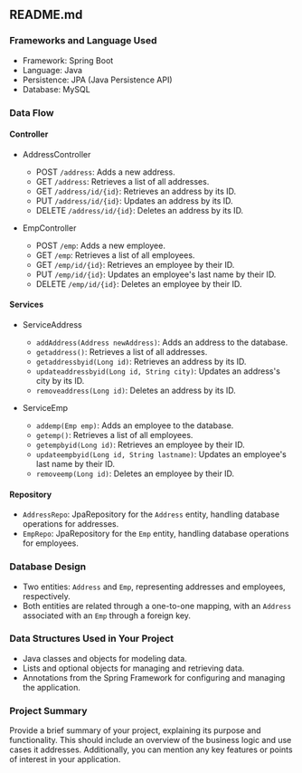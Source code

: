 ## README.md ### Frameworks and Language Used- Framework: Spring Boot- Language: Java- Persistence: JPA (Java Persistence API)- Database: MySQL### Data Flow#### Controller* AddressController   - POST `/address`: Adds a new address.   - GET `/address`: Retrieves a list of all addresses.   - GET `/address/id/{id}`: Retrieves an address by its ID.   - PUT `/address/id/{id}`: Updates an address by its ID.   - DELETE `/address/id/{id}`: Deletes an address by its ID.* EmpController   - POST `/emp`: Adds a new employee.   - GET `/emp`: Retrieves a list of all employees.   - GET `/emp/id/{id}`: Retrieves an employee by their ID.   - PUT `/emp/id/{id}`: Updates an employee's last name by their ID.   - DELETE `/emp/id/{id}`: Deletes an employee by their ID.#### Services*  ServiceAddress   - `addAddress(Address newAddress)`: Adds an address to the database.   - `getaddress()`: Retrieves a list of all addresses.   - `getaddressbyid(Long id)`: Retrieves an address by its ID.   - `updateaddressbyid(Long id, String city)`: Updates an address's city by its ID.   - `removeaddress(Long id)`: Deletes an address by its ID.* ServiceEmp   - `addemp(Emp emp)`: Adds an employee to the database.   - `getemp()`: Retrieves a list of all employees.   - `getempbyid(Long id)`: Retrieves an employee by their ID.   - `updateempbyid(Long id, String lastname)`: Updates an employee's last name by their ID.   - `removeemp(Long id)`: Deletes an employee by their ID.#### Repository- `AddressRepo`: JpaRepository for the `Address` entity, handling database operations for addresses.- `EmpRepo`: JpaRepository for the `Emp` entity, handling database operations for employees.### Database Design- Two entities: `Address` and `Emp`, representing addresses and employees, respectively.- Both entities are related through a one-to-one mapping, with an `Address` associated with an `Emp` through a foreign key.### Data Structures Used in Your Project- Java classes and objects for modeling data.- Lists and optional objects for managing and retrieving data.- Annotations from the Spring Framework for configuring and managing the application.### Project SummaryProvide a brief summary of your project, explaining its purpose and functionality. This should include an overview of the business logic and use cases it addresses. Additionally, you can mention any key features or points of interest in your application.